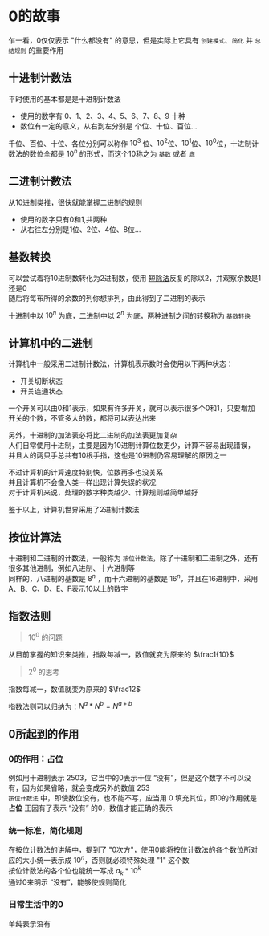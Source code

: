 # 0的故事
乍一看，0仅仅表示 "什么都没有" 的意思，但是实际上它具有 `创建模式`、`简化` 并 `总结规则` 的重要作用

## 十进制计数法
平时使用的基本都是是十进制计数法
+ 使用的数字有 0、1、2、3、4、5、6、7、8、9 十种
+ 数位有一定的意义，从右到左分别是 个位、十位、百位...

千位、百位、十位、各位分别可以称作 $10^3$ 位、$10^2$位、$10^1$位、$10^0$位，十进制计数法的数位全都是 $10^n$ 的形式，而这个10称之为 `基数` 或者 `底`   

## 二进制计数法
从10进制类推，很快就能掌握二进制的规则  
+ 使用的数字只有0和1,共两种
+ 从右往左分别是1位、2位、4位、8位...

## 基数转换
可以尝试着将10进制数转化为2进制数，使用 [短除法](https://baike.baidu.com/item/%E7%9F%AD%E9%99%A4%E6%B3%95/3640958)反复的除以2，并观察余数是1还是0  
随后将每布所得的余数的列你想排列，由此得到了二进制的表示

十进制中以 $10^n$ 为底，二进制中以 $2^n$ 为底，两种进制之间的转换称为 `基数转换`

## 计算机中的二进制
计算机中一般采用二进制计数法，计算机表示数时会使用以下两种状态：
+ 开关切断状态
+ 开关连通状态

一个开关可以由0和1表示，如果有许多开关，就可以表示很多个0和1，只要增加开关的个数，不管多大的数，都将可以表达出来  

另外，十进制的加法表必将比二进制的加法表更加复杂  
人们日常使用十进制，主要是因为10进制计算位数更少，计算不容易出现错误，并且人的两只手总共有10根手指，这也是10进制仍容易理解的原因之一

不过计算机的计算速度特别快，位数再多也没关系  
并且计算机不会像人类一样出现计算失误的状况  
对于计算机来说，处理的数字种类越少、计算规则越简单越好

鉴于以上，计算机世界采用了2进制计数法

## 按位计算法
十进制和二进制的计数法，一般称为 `按位计数法`，除了十进制和二进制之外，还有很多其他进制，例如八进制、十六进制等  
同样的，八进制的基数是 $8^n$ ，而十六进制的基数是 $16^n$，并且在16进制中，采用A、B、C、D、E、F表示10以上的数字


## 指数法则
> $10^0$ 的问题

从目前掌握的知识来类推，指数每减一，数值就变为原来的 $\frac1{10}$

> $2^0$ 的思考

指数每减一，数值就变为原来的 $\frac12$

指数法则可以归纳为：$N^a*N^b=N^{a+b}$


## 0所起到的作用
### 0的作用：占位
例如用十进制表示 $2503$，它当中的0表示十位 “没有”，但是这个数字不可以没有，因为如果省略，就会变成另外的数值 $253$  
`按位计数法` 中，即使数位没有，也不能不写，应当用 0 填充其位，即0的作用就是 **占位**
正因有了表示 “没有” 的0，数值才能正确的表示

### 统一标准，简化规则
在按位计数法的讲解中，提到了 "0次方"，使用0能将按位计数法的各个数位所对应的大小统一表示成 $10^n$，否则就必须特殊处理 "1" 这个数  
按位计数法的各个位也能统一写成 $a_k*10^k$  
通过0来明示 “没有”，能够使规则简化  

### 日常生活中的0
单纯表示没有

